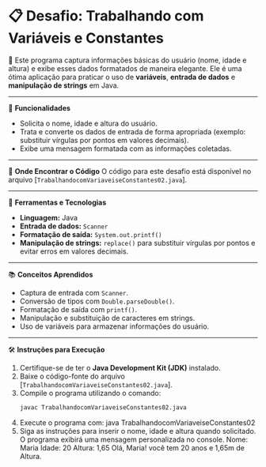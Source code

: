 # 📋 Desafio: Trabalhando com Variáveis e Constantes

📝 Este programa captura informações básicas do usuário (nome, idade e altura) e exibe esses dados formatados de maneira elegante. Ele é uma ótima aplicação para praticar o uso de **variáveis**, **entrada de dados** e **manipulação de strings** em Java.

---

🧩 **Funcionalidades**
- Solicita o nome, idade e altura do usuário.
- Trata e converte os dados de entrada de forma apropriada (exemplo: substituir vírgulas por pontos em valores decimais).
- Exibe uma mensagem formatada com as informações coletadas.

---

📂 **Onde Encontrar o Código**
O código para este desafio está disponível no arquivo [`TrabalhandocomVariaveiseConstantes02.java`].

---

🔧 **Ferramentas e Tecnologias**
- **Linguagem:** Java
- **Entrada de dados:** `Scanner`
- **Formatação de saída:** `System.out.printf()`
- **Manipulação de strings:** `replace()` para substituir vírgulas por pontos e evitar erros em valores decimais.

---

📚 **Conceitos Aprendidos**
- Captura de entrada com `Scanner`.
- Conversão de tipos com `Double.parseDouble()`.
- Formatação de saída com `printf()`.
- Manipulação e substituição de caracteres em strings.
- Uso de variáveis para armazenar informações do usuário.

---

🛠️ **Instruções para Execução**
1. Certifique-se de ter o **Java Development Kit (JDK)** instalado.
2. Baixe o código-fonte do arquivo [`TrabalhandocomVariaveiseConstantes02.java`].
3. Compile o programa utilizando o comando:
   ```bash
   javac TrabalhandocomVariaveiseConstantes02.java
4. Execute o programa com:
java TrabalhandocomVariaveiseConstantes02
5. Siga as instruções para inserir o nome, idade e altura quando solicitado. O programa exibirá uma mensagem personalizada no console.
Nome: Maria
Idade: 20
Altura: 1,65
Olá, Maria! você tem 20 anos e 1,65m de Altura.

